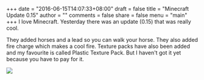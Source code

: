 +++
date = "2016-06-15T14:07:33+08:00"
draft = false
title = "Minecraft Update 0.15"
author = ""
comments = false
share = false
menu = "main"
+++
I love Minecraft. Yesterday there was an update (0.15) that was really cool.

They added horses and a lead so you can walk your horse. They also added fire charge which makes a cool fire. Texture packs have also been added and my favourite is called Plastic Texture Pack. But I haven't got it yet because you have to pay for it.

![](minecraft.jpg)
